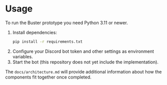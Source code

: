 # Usage

To run the Buster prototype you need Python 3.11 or newer.

1. Install dependencies:
   ```bash
   pip install -r requirements.txt
   ```
2. Configure your Discord bot token and other settings as environment variables.
3. Start the bot (this repository does not yet include the implementation).

The `docs/architecture.md` will provide additional information about how the
components fit together once completed.
